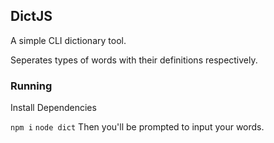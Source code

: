 ## DictJS

A simple CLI dictionary tool.

Seperates types of words with their definitions respectively.

### Running
Install Dependencies

`npm i`
`node dict`
Then you'll be prompted to input your words.
